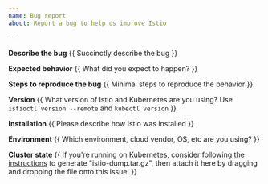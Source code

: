 ```yaml
---
name: Bug report
about: Report a bug to help us improve Istio

---
```


**Describe the bug**
{{ Succinctly describe the bug }}

**Expected behavior**
{{ What did you expect to happen? }}

**Steps to reproduce the bug**
{{ Minimal steps to reproduce the behavior }}

**Version**
{{ What version of Istio and Kubernetes are you using? Use `istioctl version --remote` and `kubectl version` }}

**Installation**
{{ Please describe how Istio was installed }}

**Environment**
{{ Which environment, cloud vendor, OS, etc are you using? }}

**Cluster state**
{{ If you're running on Kubernetes, consider [following the
instructions](http://istio.io/help/bugs/#generating-a-cluster-state-archive)
to generate "istio-dump.tar.gz", then attach it here by dragging and dropping
the file onto this issue. }}

